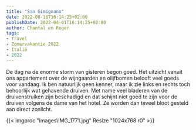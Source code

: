 ```yaml
---
title: "San Gimignano"
date: 2022-08-16T16:14:25+02:00
publishDate: 2022-04-01T16:14:25+02:00
author: Chantal en Roger
tags:
- Travel
- Zomervakantie 2022
- Italië
- 2022
---
```


De dag na de enorme storm van gisteren begon goed. Het uitzicht vanuit ons appartement over de wijngaarden en olijfbomen belooft veel goeds voor vandaag. Ik ben natuurlijk geen kenner, maar ik zie links en rechts toch behoorlijk wat gehavende druiven. Met name veel bladeren van de druivenstruiken zijn beschadigd en dat schijnt niet goed te zijn voor de druiven volgens de dame van het hotel. Ze worden dan teveel bloot gesteld aan direct zonlicht.

{{< imgproc "images\IMG_1771.jpg" Resize "1024x768 r0" >}}

<!-- {{< imgproc "images\IMG_1778.jpg" Fit "1024x768 r0" >}}

Maar goed. We ontbijten in rap tempo, want we willen op tijd vertrekken naar San Gimignano: wellicht het bekendste bergdorp van Toscane. In dit dorp waan je je in de Middeleeuwen. Om half tien parkeren we op de half lege parkeerplaats. Na een paar minuten lopen komen we aan bij de toegangspoort tot het dorp. Het is bekend om het feit dat de skyline nagenoeg niet veranderd is sinds de Middeleeuwen. De veertien middeleeuwse torens hebben het dorp de bijnaam "Manhattan van de Middeleeuwen" gegeven.

Vanwege het vroege tijdstip is het heerlijk rustig en kunnen we op ons gemak door de smalle straatjes wandelen.

{{< imgproc "images\IMG_4564.JPG" Fit "1024x768 r270" >}}

Op het grote plein halen we een ijs bij meervoudig wereldkampioen Gelateria Dondoli. In de schaduw van de waterput eten we in snel tempo het ijs op (want wespen!). Daarna gaan we via smalle steegjes en een parkje naar het hoogste punt.

{{< imgproc "images\IMG_4569.JPG" Fit "1024x768 r270" >}}

{{< imgproc "images\IMG_4571.JPG" Fit "1024x768 r0" >}}

Hier hebben we een mooi uitzicht over het dorp en de omgeving.

{{< imgproc "images\IMG_1810.jpg" Fit "1024x768 r0" >}}

{{< imgproc "images\IMG_4579.JPG" Fit "1024x768 r0" >}}

{{< imgproc "images\IMG_4590.JPG" Fit "1024x768 r270" >}}

Rond 12:30 hebben we het wel gezien allemaal en lopen terug richting de auto. De tourbussen zijn inmiddels gearriveerd, en het is een drukte van jewelste in de hoofdstraat. Onderweg bekijken we nog de gratis toegankelijke miniatuurversie van het stadje.

{{< imgproc "images\IMG_4592.JPG" Fit "1024x768 r270" >}}

De rest van de middag besteden we aan de koffers inpakken (laatste avond :-() en chillen bij het zwembad. We sluiten het bezoek aan Castello di Gabbiano in stijl af bij het restaurant.

{{< imgproc "images\collage.jpg" Fit "1024x768 r0" >}} -->
